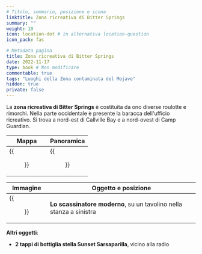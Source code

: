 ```yaml
---
# Titolo, sommario, posizione e icona
linktitle: Zona ricreativa di Bitter Springs
summary: ""
weight: 10
icon: location-dot # in alternativa location-question
icon_pack: fas

# Metadata pagina
title: Zona ricreativa di Bitter Springs
date: 2022-11-17
type: book # Non modificare
commentable: true
tags: "Luoghi della Zona contaminata del Mojave"
hidden: true
private: false
---
```


<div class="fnv">

La **zona ricreativa di Bitter Springs** è costituita da ono diverse roulotte e rimorchi. Nella parte occidentale è presente la baracca dell'ufficio ricreativo. Si trova a nord-est di Callville Bay e a nord-ovest di Camp Guardian.

| Mappa | Panoramica |
| ----- | ---------- |
| {{<figure src="fnv/Bitter_Springs_RA_loc.webp">}}      |  {{<figure src="fnv/Bitter_Springs_Recreation_Area.webp">}}          | 

| Immagine | Oggetto e posizione |
| -------- | ------------------- |
|  {{<figure src="fnv/Tumblers_Today_Bitter_Springs_recreation_office.webp">}}        |  **Lo scassinatore moderno**, su un tavolino nella stanza a sinistra                   |

**Altri oggetti**:
- **2 tappi di bottiglia stella Sunset Sarsaparilla**, vicino alla radio

</div>


